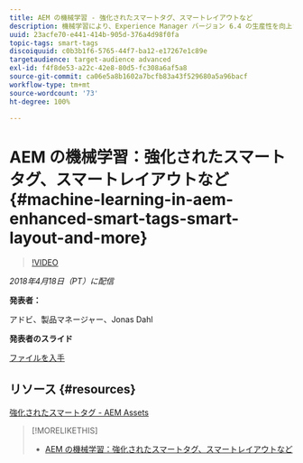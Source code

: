 ```yaml
---
title: AEM の機械学習 - 強化されたスマートタグ、スマートレイアウトなど
description: 機械学習により、Experience Manager バージョン 6.4 の生産性を向上させ、新しいユースケースを活用する方法を説明します。
uuid: 23acfe70-e441-414b-905d-376a4d98f0fa
topic-tags: smart-tags
discoiquuid: c0b3b1f6-5765-44f7-ba12-e17267e1c89e
targetaudience: target-audience advanced
exl-id: f4f8de53-a22c-42e8-80d5-fc308a6af5a8
source-git-commit: ca06e5a8b1602a7bcfb83a43f529680a5a96bacf
workflow-type: tm+mt
source-wordcount: '73'
ht-degree: 100%

---
```


# AEM の機械学習：強化されたスマートタグ、スマートレイアウトなど{#machine-learning-in-aem-enhanced-smart-tags-smart-layout-and-more}

>[!VIDEO](https://video.tv.adobe.com/v/22255/?quality=9)

*2018年4月18日（PT）に配信*

**発表者：**

アドビ、製品マネージャー、Jonas Dahl

**発表者のスライド**

[ファイルを入手](assets/aem+gems+ml+and+ai+in+aem+4+17+18.pdf)

## リソース {#resources}

[強化されたスマートタグ - AEM Assets](https://helpx.adobe.com/jp/experience-manager/6-4/assets/using/enhanced-smart-tags.html)

<!--
[Get back to the Overview](https://helpx.adobe.com/experience-manager/kt/eseminars/gems/aem-index.html)
-->

>[!MORELIKETHIS]
>
>* [AEM の機械学習：強化されたスマートタグ、スマートレイアウトなど](aem-machine-learning.md)

